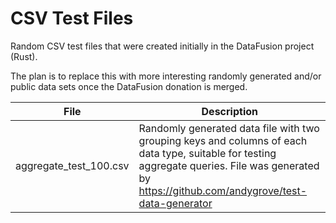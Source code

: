 # CSV Test Files

Random CSV test files that were created initially in the DataFusion project (Rust).

The plan is to replace this with more interesting randomly generated and/or public data sets once the DataFusion donation is merged.

| File | Description |
|------|-------------|
|aggregate_test_100.csv | Randomly generated data file with two grouping keys and columns of each data type, suitable for testing aggregate queries. File was generated by https://github.com/andygrove/test-data-generator |
